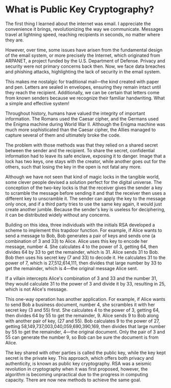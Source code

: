 # What is Public Key Cryptography?


The first thing I learned about the internet was email. I appreciate the convenience it brings, revolutionizing the way we communicate. Messages travel at lightning speed, reaching recipients in seconds, no matter where they are.

However, over time, some issues have arisen from the fundamental design of the email system, or more precisely the Internet, which originated from ARPANET, a project funded by the U.S. Department of Defense. Privacy and security were not primary concerns back then. Now, we face data breaches and phishing attacks, highlighting the lack of security in the email system.

This makes me nostalgic for traditional mail—the kind created with paper and pen. Letters are sealed in envelopes, ensuring they remain intact until they reach the recipient. Additionally, we can be certain that letters come from known senders because we recognize their familiar handwriting. What a simple and effective system!

Throughout history, humans have valued the integrity of important information. The Romans used the Caesar cipher, and the Germans used the Enigma machine during World War II. Although the Enigma machine was much more sophisticated than the Caesar cipher, the Allies managed to capture several of them and ultimately broke the code.

The problem with those methods was that they relied on a shared secret between the sender and the recipient. To share the secret, confidential information had to leave its safe enclave, exposing it to danger. Image that a lock has two keys, one stays with the creator, while another goes out for the others, such that losing the key in the open is not fatal any more.

Although we have not seen that kind of magic locks in the tangible world, some clever people devised a solution perfect for the digital universe. The conception of the two-key locks is that the receiver gives the sender a key to scramble the message before sending it and that the receiver then uses a different key to unscramble it. The sender can apply the key to the message only once, and if a third party tries to use the same key again, it would just create another jumble. Because the sender's key is useless for deciphering, it can be distributed widely without any concerns.

Building on this idea, three individuals with the initials RSA developed a scheme to implement this trapdoor function. For example, if Alice wants to send a message to Bob, Bob generates a pair of keys and sends one (a combination of 3 and 33) to Alice. Alice uses this key to encode her message, number 4. She calculates 4 to the power of 3, getting 64, then divides 64 by 33 to get the remainder, which is 31. Alice sends 31 to Bob. Bob then uses his secret key (7 and 33) to decode it. He calculates 31 to the power of 7, which is 27,512,614,111, then divides that large number by 33 to get the remainder, which is 4—the original message Alice sent.

If a villain intercepts Alice's combination of 3 and 33 and the number 31, they would calculate 31 to the power of 3 and divide it by 33, resulting in 25, which is not Alice's message.

This one-way operation has another application. For example, if Alice wants to send Bob a business document, number 4, she scrambles it with her secret key (3 and 55) first. She calculates 4 to the power of 3, getting 64, then divides 64 by 55 to get the remainder, 9. Alice sends 9 to Bob along with another pair of key, (27 and 55). Bob calculates 9 to the power of 27, getting 58,149,737,003,040,059,690,390,169, then divides that large number by 55 to get the remainder, 4—the original document. Only the pair of 3 and 55 can generate the number 9, so Bob can be sure the document is from Alice.

The key shared with other parties is called the public key, while the key kept secret is the private key. This approach, which offers both privacy and authenticity, is known as public key cryptography. RSA was a seismic revolution in cryptography when it was first proposed, however, the algorithm is becoming unpractical due to the progress in computing capacity. There are now new methods to achieve the same goal. 